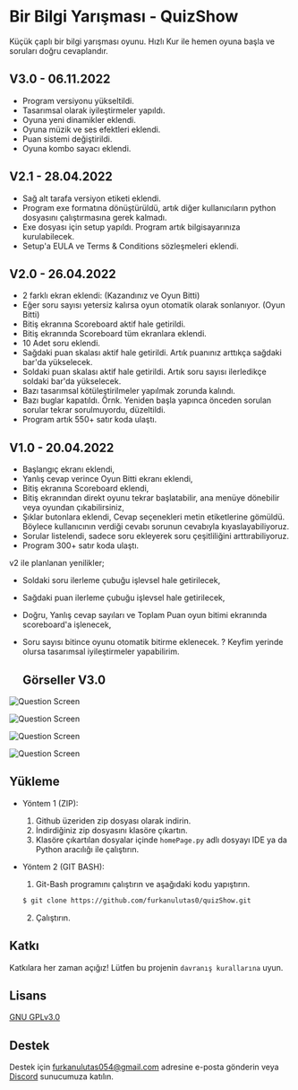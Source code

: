 
# Bir Bilgi Yarışması - QuizShow 

Küçük çaplı bir bilgi yarışması oyunu. Hızlı Kur ile hemen oyuna başla ve soruları doğru cevaplandır. 
## V3.0 - 06.11.2022

- Program versiyonu yükseltildi.
- Tasarımsal olarak iyileştirmeler yapıldı.
- Oyuna yeni dinamikler eklendi. 
- Oyuna müzik ve ses efektleri eklendi.
- Puan sistemi değiştirildi.
- Oyuna kombo sayacı eklendi.

## V2.1 - 28.04.2022

- Sağ alt tarafa versiyon etiketi eklendi.
- Program exe formatına dönüştürüldü, artık diğer kullanıcıların python dosyasını çalıştırmasına gerek kalmadı.
- Exe dosyası için setup yapıldı. Program artık bilgisayarınıza kurulabilecek. 
- Setup'a EULA ve Terms & Conditions sözleşmeleri eklendi.

## V2.0 - 26.04.2022

- 2 farklı ekran eklendi: (Kazandınız ve Oyun Bitti)
- Eğer soru sayısı yetersiz kalırsa oyun otomatik olarak sonlanıyor. (Oyun Bitti)
- Bitiş ekranına Scoreboard aktif hale getirildi. 
- Bitiş ekranında Scoreboard tüm ekranlara eklendi. 
- 10 Adet soru eklendi.
- Sağdaki puan skalası aktif hale getirildi. Artık puanınız arttıkça sağdaki bar'da yükselecek.
- Soldaki puan skalası aktif hale getirildi. Artık soru sayısı ilerledikçe soldaki bar'da yükselecek.
- Bazı tasarımsal kötüleştirilmeler yapılmak zorunda kalındı.
- Bazı buglar kapatıldı. Örnk. Yeniden başla yapınca önceden sorulan sorular tekrar sorulmuyordu, düzeltildi.
- Program artık 550+ satır koda ulaştı.

## V1.0 - 20.04.2022

+ Başlangıç ekranı eklendi,
+ Yanlış cevap verince Oyun Bitti ekranı eklendi,
+ Bitiş ekranına Scoreboard eklendi,
+ Bitiş ekranından direkt oyunu tekrar başlatabilir, ana menüye dönebilir veya oyundan çıkabilirsiniz,
+ Şıklar butonlara eklendi, Cevap seçenekleri metin etiketlerine gömüldü. Böylece kullanıcının verdiği cevabı sorunun cevabıyla kıyaslayabiliyoruz.
+ Sorular listelendi, sadece soru ekleyerek soru çeşitliliğini arttırabiliyoruz.
+ Program 300+ satır koda ulaştı.

v2 ile planlanan yenilikler;

+ Soldaki soru ilerleme çubuğu işlevsel hale getirilecek,
+ Sağdaki puan ilerleme çubuğu işlevsel hale getirilecek,
+ Doğru, Yanlış cevap sayıları ve Toplam Puan oyun bitimi ekranında scoreboard'a işlenecek,
+ Soru sayısı bitince oyunu otomatik bitirme eklenecek. 
? Keyfim yerinde olursa tasarımsal iyileştirmeler yapabilirim.


  ## Görseller V3.0

![Question Screen](https://i.hizliresim.com/cwp9963.jpg)

![Question Screen](https://i.hizliresim.com/hgdt5mp.png)

![Question Screen](https://i.hizliresim.com/k5kuwwb.png)

![Question Screen](https://i.hizliresim.com/9ib6ep9.png)

    
## Yükleme 

- Yöntem 1 (ZIP):

    1. Github üzeriden zip dosyası olarak indirin.
    2. İndirdiğiniz zip dosyasını klasöre çıkartın.
    3. Klasöre çıkartılan dosyalar içinde `homePage.py` adlı dosyayı IDE ya da Python aracılığı ile çalıştırın.
    

- Yöntem 2 (GIT BASH):

    1. Git-Bash programını çalıştırın ve aşağıdaki kodu yapıştırın.
    ```bash 
    $ git clone https://github.com/furkanulutas0/quizShow.git
    ```
    2. Çalıştırın.
    
## Katkı

Katkılara her zaman açığız!
Lütfen bu projenin `davranış kurallarına` uyun.

  
## Lisans

[GNU GPLv3.0](https://choosealicense.com/licenses/gpl-3.0/)

  
## Destek

Destek için furkanulutas054@gmail.com adresine e-posta gönderin veya [Discord](https://discord.gg/dqXWkVVJBF)
sunucumuza katılın.

  

